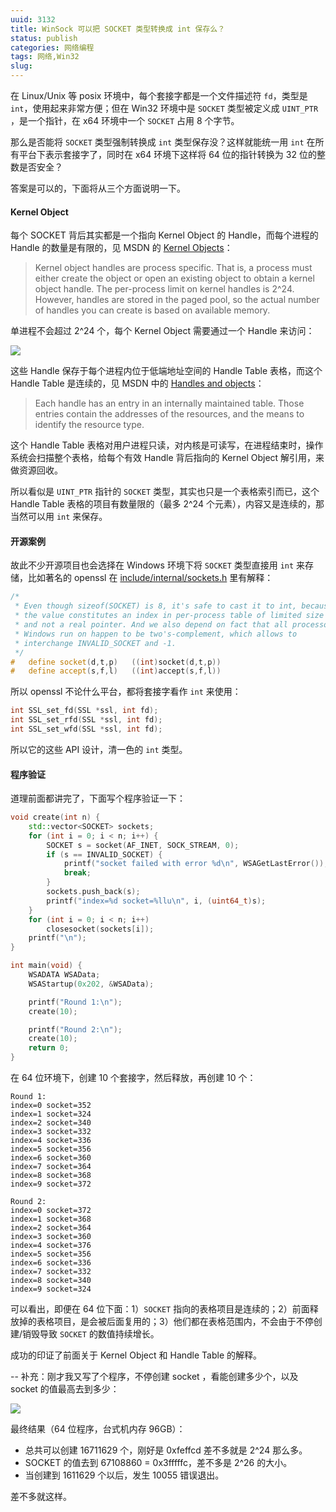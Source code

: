 ```yaml
---
uuid: 3132
title: WinSock 可以把 SOCKET 类型转换成 int 保存么？
status: publish
categories: 网络编程
tags: 网络,Win32
slug: 
---
```

在 Linux/Unix 等 posix 环境中，每个套接字都是一个文件描述符 `fd`，类型是 `int`，使用起来非常方便；但在 Win32 环境中是 `SOCKET` 类型被定义成  `UINT_PTR` ，是一个指针，在 x64 环境中一个 `SOCKET` 占用 8 个字节。

那么是否能将 `SOCKET` 类型强制转换成 `int` 类型保存没？这样就能统一用 `int` 在所有平台下表示套接字了，同时在 x64 环境下这样将 64 位的指针转换为 32 位的整数是否安全？

答案是可以的，下面将从三个方面说明一下。

#### Kernel Object

每个 SOCKET 背后其实都是一个指向 Kernel Object 的 Handle，而每个进程的 Handle 的数量是有限的，见 MSDN 的 [Kernel Objects](https://learn.microsoft.com/en-us/windows/win32/sysinfo/kernel-objects)：

> Kernel object handles are process specific. That is, a process must either create the object or open an existing object to obtain a kernel object handle. The per-process limit on kernel handles is 2^24. However, handles are stored in the paged pool, so the actual number of handles you can create is based on available memory. 

单进程不会超过 2^24 个，每个 Kernel Object 需要通过一个 Handle 来访问：

![](https://skywind3000.github.io/images/blog/2024/win32/cshob-04.png)

这些 Handle 保存于每个进程内位于低端地址空间的 Handle Table 表格，而这个 Handle Table 是连续的，见 MSDN 中的 [Handles and objects](https://learn.microsoft.com/en-us/windows/win32/sysinfo/handles-and-objects)：

> Each handle has an entry in an internally maintained table. Those entries contain the addresses of the resources, and the means to identify the resource type.

这个 Handle Table 表格对用户进程只读，对内核是可读写，在进程结束时，操作系统会扫描整个表格，给每个有效 Handle 背后指向的 Kernel Object 解引用，来做资源回收。

所以看似是 `UINT_PTR` 指针的 `SOCKET` 类型，其实也只是一个表格索引而已，这个 Handle Table 表格的项目有数量限的（最多 2^24 个元素），内容又是连续的，那当然可以用 `int` 来保存。


#### 开源案例

故此不少开源项目也会选择在 Windows 环境下将 `SOCKET` 类型直接用 `int` 来存储，比如著名的 openssl 在 [include/internal/sockets.h](https://github.com/openssl/openssl/blob/59f5f6c73cd2e1e2bd8ef405fdb6fadf0711f639/include/internal/sockets.h#L53-L62) 里有解释：

```cpp
/*
 * Even though sizeof(SOCKET) is 8, it's safe to cast it to int, because
 * the value constitutes an index in per-process table of limited size
 * and not a real pointer. And we also depend on fact that all processors
 * Windows run on happen to be two's-complement, which allows to
 * interchange INVALID_SOCKET and -1.
 */
#   define socket(d,t,p)   ((int)socket(d,t,p))
#   define accept(s,f,l)   ((int)accept(s,f,l))
```

所以 openssl 不论什么平台，都将套接字看作 `int` 来使用：

```cpp
int SSL_set_fd(SSL *ssl, int fd);
int SSL_set_rfd(SSL *ssl, int fd);
int SSL_set_wfd(SSL *ssl, int fd);
```

所以它的这些 API 设计，清一色的 `int` 类型。


#### 程序验证

道理前面都讲完了，下面写个程序验证一下：

<!--more-->

```cpp
void create(int n) {
    std::vector<SOCKET> sockets;
    for (int i = 0; i < n; i++) {
        SOCKET s = socket(AF_INET, SOCK_STREAM, 0);
        if (s == INVALID_SOCKET) {
            printf("socket failed with error %d\n", WSAGetLastError());
            break;
        }
        sockets.push_back(s);
        printf("index=%d socket=%llu\n", i, (uint64_t)s);
    }
    for (int i = 0; i < n; i++) 
        closesocket(sockets[i]);
    printf("\n");
}

int main(void) {
    WSADATA WSAData;
    WSAStartup(0x202, &WSAData);

    printf("Round 1:\n");
    create(10);

    printf("Round 2:\n");
    create(10);
    return 0;
}
```

在 64 位环境下，创建 10 个套接字，然后释放，再创建 10 个：

```
Round 1:
index=0 socket=352
index=1 socket=324
index=2 socket=340
index=3 socket=332
index=4 socket=336
index=5 socket=356
index=6 socket=360
index=7 socket=364
index=8 socket=368
index=9 socket=372

Round 2:
index=0 socket=372
index=1 socket=368
index=2 socket=364
index=3 socket=360
index=4 socket=376
index=5 socket=356
index=6 socket=336
index=7 socket=332
index=8 socket=340
index=9 socket=324
```

可以看出，即便在 64 位下面：1）`SOCKET` 指向的表格项目是连续的；2）前面释放掉的表格项目，是会被后面复用的；3）他们都在表格范围内，不会由于不停创建/销毁导致 `SOCKET` 的数值持续增长。

成功的印证了前面关于 Kernel Object 和 Handle Table 的解释。


--
补充：刚才我又写了个程序，不停创建 socket ，看能创建多少个，以及 socket 的值最高去到多少：

![](https://skywind3000.github.io/images/blog/2024/win32/maxsock.png)

最终结果（64 位程序，台式机内存 96GB）：

- 总共可以创建 16711629 个，刚好是 0xfeffcd 差不多就是 2^24 那么多。
- SOCKET 的值去到 67108860 = 0x3fffffc，差不多是 2^26 的大小。
- 当创建到 1611629 个以后，发生 10055 错误退出。

差不多就这样。


